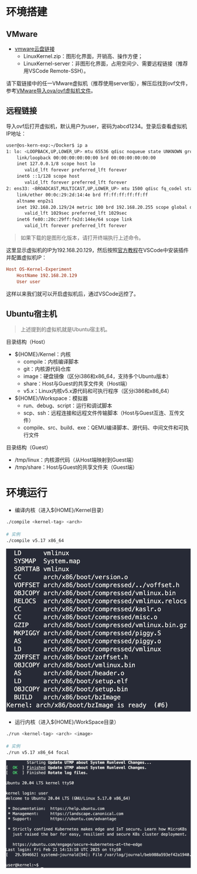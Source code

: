 # 环境搭建

## VMware

* [vmware云盘链接](https://pan.ruc.edu.cn/link/AAC2DAE7A9334149F9913389186D7694B1)
    * LinuxKernel.zip：图形化界面，开销高、操作方便；
    * LinuxKernel-server：非图形化界面，占用空间少、需要远程链接（推荐用VSCode Remote-SSH）。

请下载链接中的任一VMware虚拟机（推荐使用server版），解压后找到ovf文件，参考[VMware导入ova/ovf虚拟机文件](https://blog.csdn.net/Highlight_Jin/article/details/138542710)。

## 远程链接

导入ovf后打开虚拟机，默认用户为user，密码为abcd1234。登录后查看虚拟机IP地址：

``` bash
user@os-kern-exp:~/Docker$ ip a
1: lo: <LOOPBACK,UP,LOWER_UP> mtu 65536 qdisc noqueue state UNKNOWN group default qlen 1000
    link/loopback 00:00:00:00:00:00 brd 00:00:00:00:00:00
    inet 127.0.0.1/8 scope host lo
       valid_lft forever preferred_lft forever
    inet6 ::1/128 scope host
       valid_lft forever preferred_lft forever
2: ens33: <BROADCAST,MULTICAST,UP,LOWER_UP> mtu 1500 qdisc fq_codel state UP group default qlen 1000
    link/ether 00:0c:29:2d:14:4e brd ff:ff:ff:ff:ff:ff
    altname enp2s1
    inet 192.168.20.129/24 metric 100 brd 192.168.20.255 scope global dynamic ens33
       valid_lft 1029sec preferred_lft 1029sec
    inet6 fe80::20c:29ff:fe2d:144e/64 scope link
       valid_lft forever preferred_lft forever
```

> 如果下载的是图形化版本，请打开终端执行上述命令。

这里显示虚拟机的IP为192.168.20.129，然后按照[官方教程](https://code.visualstudio.com/docs/remote/ssh)在VSCode中安装插件并配置虚拟机IP：

``` conf
Host OS-Kernel-Experiment
    HostName 192.168.20.129
    User user
```

这样以来我们就可以开启虚拟机后，通过VSCode远控了。

## Ubuntu宿主机

> 上述提到的虚拟机就是Ubuntu宿主机。

目录结构（Host）
* ${HOME}/Kernel：内核
    * compile：内核编译脚本
    * git：内核源代码仓库
    * image：硬盘镜像（区分i386和x86_64，支持多个Ubuntu版本）
    * share：Host与Guest的共享文件夹（Host端）
    * v5.x：Linux内核v5.x源代码和可执行程序（区分i386和x86_64）
* ${HOME}/Workspace：模拟器
    * run、debug、script：运行和调试脚本
    * scp、ssh：远程连接和远程文件传输脚本（Host与Guest互连、互传文件）
    * compile、src、build、exe：QEMU编译脚本、源代码、中间文件和可执行文件

目录结构（Guest）
* /tmp/linux：内核源代码（从Host端映射到Guest端）
* /tmp/share：Host与Guest的共享文件夹（Guest端）

# 环境运行

* 编译内核（进入${HOME}/Kernel目录）

``` bash
./compile <kernel-tag> <arch>

# 实例
./compile v5.17 x86_64
```

![setup_compile](./images/setup_compile.png)

* 运行内核（进入${HOME}/WorkSpace目录）

``` bash
./run <kernel-tag> <arch> <image>

# 实例
./run v5.17 x86_64 focal
```

![setup_run](./images/setup_run.png)